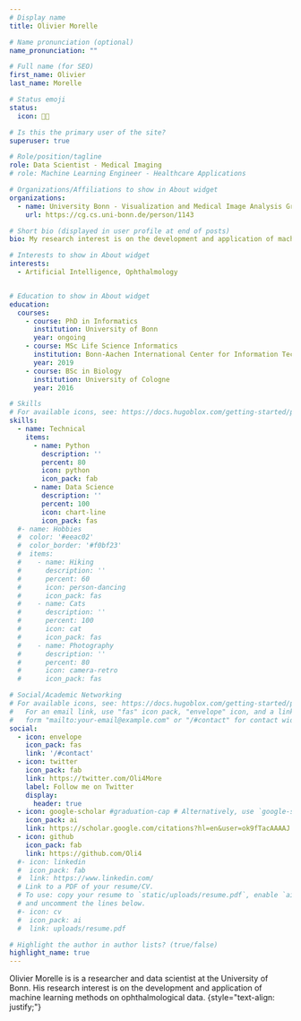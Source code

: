 ```yaml
---
# Display name
title: Olivier Morelle

# Name pronunciation (optional)
name_pronunciation: ""

# Full name (for SEO)
first_name: Olivier
last_name: Morelle

# Status emoji
status:
  icon: 🧑‍🏫️

# Is this the primary user of the site?
superuser: true

# Role/position/tagline
role: Data Scientist - Medical Imaging
# role: Machine Learning Engineer - Healthcare Applications

# Organizations/Affiliations to show in About widget
organizations:
  - name: University Bonn - Visualization and Medical Image Analysis Group
    url: https://cg.cs.uni-bonn.de/person/1143

# Short bio (displayed in user profile at end of posts)
bio: My research interest is on the development and application of machine learning methods on ophthalmological data.

# Interests to show in About widget
interests:
  - Artificial Intelligence, Ophthalmology


# Education to show in About widget
education:
  courses:
    - course: PhD in Informatics 
      institution: University of Bonn
      year: ongoing
    - course: MSc Life Science Informatics
      institution: Bonn-Aachen International Center for Information Technology (b-it)
      year: 2019
    - course: BSc in Biology
      institution: University of Cologne
      year: 2016

# Skills
# For available icons, see: https://docs.hugoblox.com/getting-started/page-builder/#icons
skills:
  - name: Technical
    items:
      - name: Python
        description: ''
        percent: 80
        icon: python
        icon_pack: fab
      - name: Data Science
        description: ''
        percent: 100
        icon: chart-line
        icon_pack: fas
  #- name: Hobbies
  #  color: '#eeac02'
  #  color_border: '#f0bf23'
  #  items:
  #    - name: Hiking
  #      description: ''
  #      percent: 60
  #      icon: person-dancing
  #      icon_pack: fas
  #    - name: Cats
  #      description: ''
  #      percent: 100
  #      icon: cat
  #      icon_pack: fas
  #    - name: Photography
  #      description: ''
  #      percent: 80
  #      icon: camera-retro
  #      icon_pack: fas

# Social/Academic Networking
# For available icons, see: https://docs.hugoblox.com/getting-started/page-builder/#icons
#   For an email link, use "fas" icon pack, "envelope" icon, and a link in the
#   form "mailto:your-email@example.com" or "/#contact" for contact widget.
social:
  - icon: envelope
    icon_pack: fas
    link: '/#contact'
  - icon: twitter
    icon_pack: fab
    link: https://twitter.com/Oli4More
    label: Follow me on Twitter
    display:
      header: true
  - icon: google-scholar #graduation-cap # Alternatively, use `google-scholar` icon from `ai` icon pack
    icon_pack: ai
    link: https://scholar.google.com/citations?hl=en&user=ok9fTacAAAAJ
  - icon: github
    icon_pack: fab
    link: https://github.com/Oli4
  #- icon: linkedin
  #  icon_pack: fab
  #  link: https://www.linkedin.com/
  # Link to a PDF of your resume/CV.
  # To use: copy your resume to `static/uploads/resume.pdf`, enable `ai` icons in `params.yaml`,
  # and uncomment the lines below.
  #- icon: cv
  #  icon_pack: ai
  #  link: uploads/resume.pdf

# Highlight the author in author lists? (true/false)
highlight_name: true
---
```


Olivier Morelle is is a researcher and data scientist at the University of Bonn. His research interest is on the development and application of machine learning methods on ophthalmological data.
{style="text-align: justify;"}
